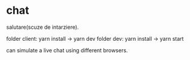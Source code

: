 # chat
salutare(scuze de intarziere).

folder client: yarn install -> yarn dev
folder dev: yarn install -> yarn start

can simulate a live chat using different browsers.
